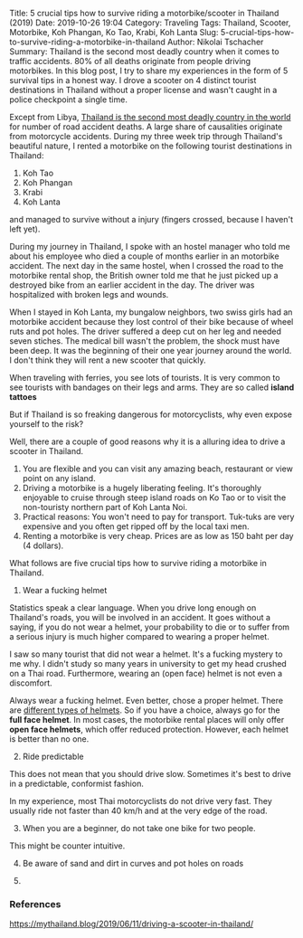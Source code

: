 Title: 5 crucial tips how to survive riding a motorbike/scooter in Thailand (2019)
Date: 2019-10-26 19:04
Category: Traveling
Tags: Thailand, Scooter, Motorbike, Koh Phangan, Ko Tao, Krabi, Koh Lanta
Slug: 5-crucial-tips-how-to-survive-riding-a-motorbike-in-thailand
Author: Nikolai Tschacher
Summary: Thailand is the second most deadly country when it comes to traffic accidents. 80% of all deaths originate from people driving motorbikes. In this blog post, I try to share my experiences in the form of 5 survival tips in a honest way. I drove a scooter on 4 distinct tourist destinations in Thailand without a proper license and wasn't caught in a police checkpoint a single time.

Except from Libya, [Thailand is the second most deadly country in the world](http://www.thaiwebsites.com/caraccidents.asp) for number of road accident deaths. A large share of causalities originate from motorcycle accidents. During my three week trip through Thailand's beautiful nature, I rented a motorbike on the following tourist destinations in Thailand:

1. Koh Tao
2. Koh Phangan
3. Krabi
4. Koh Lanta

and managed to survive without a injury (fingers crossed, because I haven't left yet).

During my journey in Thailand, I spoke with an hostel manager who told me about his employee who died a couple of months earlier in an motorbike accident. The next day in the same hostel, when I crossed the road to the motorbike rental shop, the British owner told me that he just picked up a destroyed bike from an earlier accident in the day. The driver was hospitalized with broken legs and wounds.

When I stayed in Koh Lanta, my bungalow neighbors, two swiss girls had an motorbike accident because they lost control of their bike because of wheel ruts and pot holes. The driver suffered a deep cut on her leg and needed seven stiches. The medical bill wasn't the problem, the shock must have been deep. It was the beginning of their one year journey around the world. I don't think they will rent a new scooter that quickly.

When traveling with ferries, you see lots of tourists. It is very common to see tourists with bandages on their legs and arms. They are so called **island tattoes**

But if Thailand is so freaking dangerous for motorcyclists, why even expose yourself to the risk?

Well, there are a couple of good reasons why it is a alluring idea to drive a scooter in Thailand.

1. You are flexible and you can visit any amazing beach, restaurant or view point on any island.
2. Driving a motorbike is a hugely liberating feeling. It's thoroughly enjoyable to cruise through steep island roads on Ko Tao or to visit the non-touristy northern part of Koh Lanta Noi.
3. Practical reasons: You won't need to pay for transport. Tuk-tuks are very expensive and you often get ripped off by the local taxi men.
4. Renting a motorbike is very cheap. Prices are as low as 150 baht per day (4 dollars).

What follows are five crucial tips how to survive riding a motorbike in Thailand.

1. Wear a fucking helmet

Statistics speak a clear language. When you drive long enough on Thailand's roads, you will be involved in an accident. It goes without a saying, if you do not wear a helmet, your probability to die or to suffer from a serious injury is much higher compared to wearing a proper helmet.

I saw so many tourist that did not wear a helmet. It's a fucking mystery to me why. I didn't study so many years in university to get my head crushed on a Thai road. Furthermore, wearing an (open face) helmet is not even a discomfort.

Always wear a fucking helmet. Even better, chose a proper helmet. There are [different types of helmets](https://www.fortamoto.com/motorcycle-helmets/helmet-types/). So if you have a choice, always go for the **full face helmet**. In most cases, the motorbike rental places will only offer **open face helmets**, which offer reduced protection. However, each helmet is better than no one.

2. Ride predictable

This does not mean that you should drive slow. Sometimes it's best to drive in a predictable, conformist fashion.

In my experience, most Thai motorcyclists do not drive very fast. They usually ride not faster than 40 km/h and at the very edge of the road.


3. When you are a beginner, do not take one bike for two people.

This might be counter intuitive.

4. Be aware of sand and dirt in curves and pot holes on roads

5.


### References

https://mythailand.blog/2019/06/11/driving-a-scooter-in-thailand/

